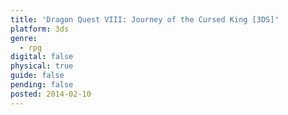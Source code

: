 ```yaml
---
title: 'Dragon Quest VIII: Journey of the Cursed King [3DS]'
platform: 3ds
genre:
  - rpg
digital: false
physical: true
guide: false
pending: false
posted: 2014-02-10
---
```

